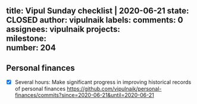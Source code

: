 title:	Vipul Sunday checklist | 2020-06-21
state:	CLOSED
author:	vipulnaik
labels:	
comments:	0
assignees:	vipulnaik
projects:	
milestone:	
number:	204
--
## Personal finances

- [x] Several hours: Make significant progress in improving historical records of personal finances https://github.com/vipulnaik/personal-finances/commits?since=2020-06-21&until=2020-06-21
